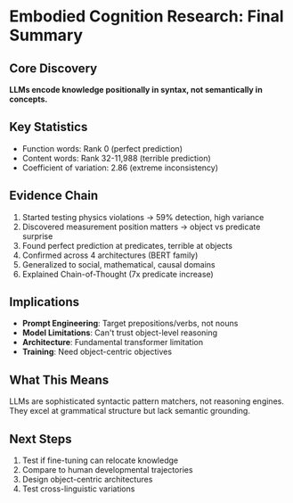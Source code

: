 # Embodied Cognition Research: Final Summary

## Core Discovery
**LLMs encode knowledge positionally in syntax, not semantically in concepts.**

## Key Statistics
- Function words: Rank 0 (perfect prediction)
- Content words: Rank 32-11,988 (terrible prediction)
- Coefficient of variation: 2.86 (extreme inconsistency)

## Evidence Chain
1. Started testing physics violations → 59% detection, high variance
2. Discovered measurement position matters → object vs predicate surprise
3. Found perfect prediction at predicates, terrible at objects
4. Confirmed across 4 architectures (BERT family)
5. Generalized to social, mathematical, causal domains
6. Explained Chain-of-Thought (7x predicate increase)

## Implications
- **Prompt Engineering**: Target prepositions/verbs, not nouns
- **Model Limitations**: Can't trust object-level reasoning
- **Architecture**: Fundamental transformer limitation
- **Training**: Need object-centric objectives

## What This Means
LLMs are sophisticated syntactic pattern matchers, not reasoning engines.
They excel at grammatical structure but lack semantic grounding.

## Next Steps
1. Test if fine-tuning can relocate knowledge
2. Compare to human developmental trajectories
3. Design object-centric architectures
4. Test cross-linguistic variations
